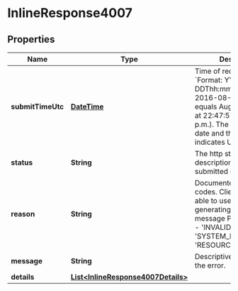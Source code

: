 
# InlineResponse4007

## Properties
Name | Type | Description | Notes
------------ | ------------- | ------------- | -------------
**submitTimeUtc** | [**DateTime**](DateTime.md) | Time of request in UTC. &#x60;Format: YYYY-MM-DDThh:mm:ssZ&#x60;  Example 2016-08-11T22:47:57Z equals August 11, 2016, at 22:47:57 (10:47:57 p.m.). The T separates the date and the time. The Z indicates UTC.  |  [optional]
**status** | **String** | The http status description of the submitted request. |  [optional]
**reason** | **String** | Documented reason codes. Client should be able to use the key for generating their own error message Possible Values:   - &#39;INVALID_DATA&#39;   - &#39;SYSTEM_ERROR&#39;   - &#39;RESOURCE_NOT_FOUND&#39;  |  [optional]
**message** | **String** | Descriptive message for the error. |  [optional]
**details** | [**List&lt;InlineResponse4007Details&gt;**](InlineResponse4007Details.md) |  |  [optional]



